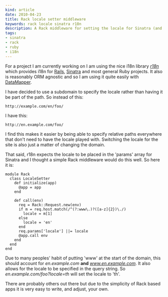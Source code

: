 ```yaml
---
kind: article
date: 2010-04-23
title: Rack locale setter middleware
keywords: rack locale sinatra r18n
description: A Rack middleware for setting the locale for Sinatra (and others)
tags:
- sinatra
- rack
- ruby
- i18n
---
```


For a project I am currently working on I am using the nice i18n library
_[r18n](http://github.com/ai/r18n)_ which provides i18n for
[Rails](http://rubyonrails.org/), [Sinatra](http://sinatrarb.org/) and most
general Ruby projects. It also is reasonably ORM agnostic and so I am using it
quite easily with [DataMapper](http://datamapper.org/).

I have decided to use a subdomain to specify the locale rather than having it be
part of the path. So instead of this:

    http://example.com/en/foo/

I have this:

    http://en.example.com/foo/

I find this makes it easier by being able to specify relative paths everywhere
that don't need to have the locale played with. Switching the locale for the
site is also just a matter of changing the domain.

That said, r18n expects the locale to be placed in the 'params' array for
Sinatra and I thought a simple Rack middleware would do this well. So here it
is:


    module Rack
      class LocaleSetter
        def initialize(app)
          @app = app
        end

        def call(env)
          req = Rack::Request.new(env)
          if m = req.host.match(/^(?:www\.)?([a-z]{2})\./)
            locale = m[1]
          else
            locale = 'en'
          end
          req.params['locale'] ||= locale
          @app.call env
        end
      end
    end

Due to many peoples' habit of putting 'www' at the start of the domain, this
should account for _en.example.com_ **and** _www.en.example.com_. It also allows
for the locale to be specified in the query string. So
  _en.example.com/foo?locale=th_ will set the locale to 'th'.

There are probably others out there but due to the simplicity of Rack based apps
it is very easy to write, and adjust, your own.
